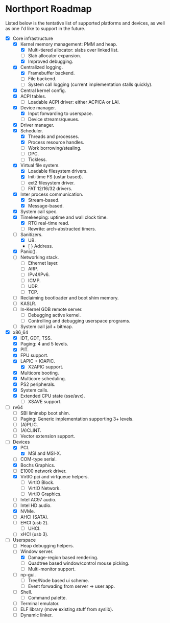 # Northport Roadmap
Listed below is the tentative list of supported platforms and devices, as well as one I'd like to support in the future.

- [x] Core infrastructure
    - [x] Kernel memory management: PMM and heap.
        - [x] Multi-tiered allocator: slabs over linked list.
        - [ ] Slab allocator expansion.
        - [x] Improved debugging.
    - [x] Centralized logging.
        - [x] Framebuffer backend.
        - [ ] File backend.
        - [ ] System call logging (current implementation stalls quickly).
    - [x] Central kernel config.
    - [x] ACPI tables.
        - [ ] Loadable ACPI driver: either ACPICA or LAI.
    - [x] Device manager.
        - [x] Input forwarding to userspace.
        - [ ] Device streams/queues.
    - [x] Driver manager.
    - [x] Scheduler.
        - [x] Threads and processes.
        - [x] Process resource handles.
        - [ ] Work borrowing/stealing.
        - [ ] DPC.
        - [ ] Tickless.
    - [x] Virtual file system.
        - [x] Loadable filesystem drivers.
        - [x] Init-time FS (ustar based).
        - [ ] ext2 filesystem driver.
        - [ ] FAT 12/16/32 drivers.
    - [x] Inter process communication.
        - [x] Stream-based.
        - [x] Message-based.
    - [x] System call spec.
    - [x] Timekeeping: uptime and wall clock time.
        - [x] RTC real-time read.
        - [ ] Rewrite: arch-abstracted timers.
    - [ ] Sanitizers.
        - [x] UB.
        - [ } Address.
    - [x] Panic().
    - [ ] Networking stack.
        - [ ] Ethernet layer.
        - [ ] ARP.
        - [ ] IPv4/IPv6.
        - [ ] ICMP.
        - [ ] UDP.
        - [ ] TCP.
    - [ ] Reclaiming bootloader and boot shim memory.
    - [ ] KASLR.
    - [ ] In-Kernel GDB remote server.
        - [ ] Debugging active kernel.
        - [ ] Controlling and debugging userspace programs.
    - [ ] System call jail + bitmap.

- [x] x86_64
    - [x] IDT, GDT, TSS.
    - [x] Paging: 4 and 5 levels.
    - [x] PIT.
    - [x] FPU support.
    - [x] LAPIC + IOAPIC.
        - [x] X2APIC support.
    - [x] Multicore booting.
    - [x] Multicore scheduling.
    - [x] PS2 peripherals.
    - [x] System calls.
    - [x] Extended CPU state (sse/avx).
        - [ ] XSAVE support.
    
- [ ] rv64
    - [ ] SBI liminebp boot shim.
    - [ ] Paging: Generic implementation supporting 3+ levels.
    - [ ] (A)PLIC.
    - [ ] (A)CLINT.
    - [ ] Vector extension support.

- [ ] Devices
    - [x] PCI.
        - [x] MSI and MSI-X.
    - [ ] COM-type serial.
    - [x] Bochs Graphics.
    - [ ] E1000 network driver.
    - [x] VirtIO pci and virtqueue helpers.
        - [ ] VirtIO Block.
        - [ ] VirtIO Network.
        - [ ] VirtIO Graphics.
    - [ ] Intel AC97 audio.
    - [ ] Intel HD audio.
    - [x] NVMe.
    - [ ] AHCI (SATA).
    - [ ] EHCI (usb 2).
        - [ ] UHCI.
    - [ ] xHCI (usb 3).

- [ ] Userspace
    - [ ] Heap debugging helpers.
    - [ ] Window server.
        - [x] Damage-region based rendering.
        - [ ] Quadtree based window/control mouse picking.
        - [ ] Multi-monitor support.
    - [ ] np-gui.
        - [ ] Tree/Node based ui scheme.
        - [ ] Event forwading from server -> user app.
    - [ ] Shell.
        - [ ] Command palette.
    - [ ] Terminal emulator.
    - [ ] ELF library (move existing stuff from syslib).
    - [ ] Dynamic linker.
